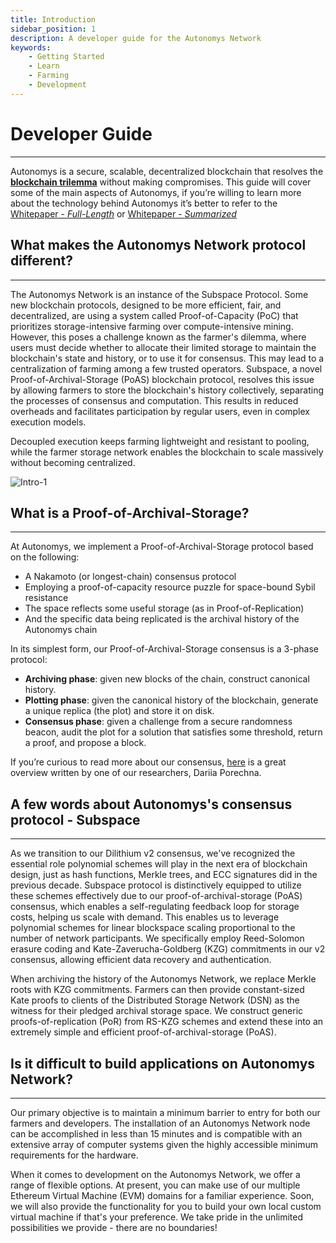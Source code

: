 ```yaml
---
title: Introduction
sidebar_position: 1
description: A developer guide for the Autonomys Network
keywords:
    - Getting Started
    - Learn
    - Farming
    - Development
---
```


# Developer Guide
---
Autonomys is a secure, scalable, decentralized blockchain that resolves the **[blockchain trilemma](https://vitalik.ca/general/2017/12/31/sharding_faq.html#this-sounds-like-theres-some-kind-of-scalability-trilemma-at-play-what-is-this-trilemma-and-can-we-break-through-it)** without making compromises. This guide will cover some of the main aspects of Autonomys, if you’re willing to learn more about the technology behind Autonomys it’s better to refer to the [Whitepaper - _Full-Length_](https://assets.website-files.com/61526a2af87a54e565b0ae92/617759c00edd0e3bd279aa29_Autonomys_%20A%20solution%20to%20the%20farmer%27s%20dilemma.pdf) or [Whitepaper - _Summarized_](https://subspace.network/news/subspace-network-whitepaper)

## What makes the Autonomys Network protocol different?
---
The Autonomys Network is an instance of the Subspace Protocol. Some new blockchain protocols, designed to be more efficient, fair, and decentralized, are using a system called Proof-of-Capacity (PoC) that prioritizes storage-intensive farming over compute-intensive mining. However, this poses a challenge known as the farmer's dilemma, where users must decide whether to allocate their limited storage to maintain the blockchain's state and history, or to use it for consensus. This may lead to a centralization of farming among a few trusted operators. Subspace, a novel Proof-of-Archival-Storage (PoAS) blockchain protocol, resolves this issue by allowing farmers to store the blockchain's history collectively, separating the processes of consensus and computation. This results in reduced overheads and facilitates participation by regular users, even in complex execution models.

Decoupled execution keeps farming lightweight and resistant to pooling, while the farmer storage network enables the blockchain to scale massively without becoming centralized.

![Intro-1](/img/developers/Intro-1.png)

## What is a Proof-of-Archival-Storage?
---
At Autonomys, we implement a Proof-of-Archival-Storage protocol based on the following:
- A Nakamoto (or longest-chain) consensus protocol
- Employing a proof-of-capacity resource puzzle for space-bound Sybil resistance
- The space reflects some useful storage (as in Proof-of-Replication)
- And the specific data being replicated is the archival history of the Autonomys chain

In its simplest form, our Proof-of-Archival-Storage consensus is a 3-phase protocol:
- **Archiving phase**: given new blocks of the chain, construct canonical history.
- **Plotting phase**: given the canonical history of the blockchain, generate a unique replica (the plot) and store it on disk.
- **Consensus phase**: given a challenge from a secure randomness beacon, audit the plot for a solution that satisfies some threshold, return a proof, and propose a block.

If you’re curious to read more about our consensus, [here](https://blog.subspace.network/dilithium-the-subspace-consensus-v2-3c5df0759e72) is a great overview written by one of our researchers, Dariia Porechna.

## A few words about Autonomys's consensus protocol - Subspace
---
As we transition to our Dilithium v2 consensus, we've recognized the essential role polynomial schemes will play in the next era of blockchain design, just as hash functions, Merkle trees, and ECC signatures did in the previous decade. Subspace protocol is distinctively equipped to utilize these schemes effectively due to our proof-of-archival-storage (PoAS) consensus, which enables a self-regulating feedback loop for storage costs, helping us scale with demand. This enables us to leverage polynomial schemes for linear blockspace scaling proportional to the number of network participants. We specifically employ Reed-Solomon erasure coding and Kate-Zaverucha-Goldberg (KZG) commitments in our v2 consensus, allowing efficient data recovery and authentication.

When archiving the history of the Autonomys Network, we replace Merkle roots with KZG commitments. Farmers can then provide constant-sized Kate proofs to clients of the Distributed Storage Network (DSN) as the witness for their pledged archival storage space. We construct generic proofs-of-replication (PoR) from RS-KZG schemes and extend these into an extremely simple and efficient proof-of-archival-storage (PoAS).

## Is it difficult to build applications on Autonomys Network?
---

Our primary objective is to maintain a minimum barrier to entry for both our farmers and developers. The installation of an Autonomys Network node can be accomplished in less than 15 minutes and is compatible with an extensive array of computer systems given the highly accessible minimum requirements for the hardware.

When it comes to development on the Autonomys Network, we offer a range of flexible options. At present, you can make use of our multiple Ethereum Virtual Machine (EVM) domains for a familiar experience. Soon, we will also provide the functionality for you to build your own local custom virtual machine if that's your preference. We take pride in the unlimited possibilities we provide - there are no boundaries!
